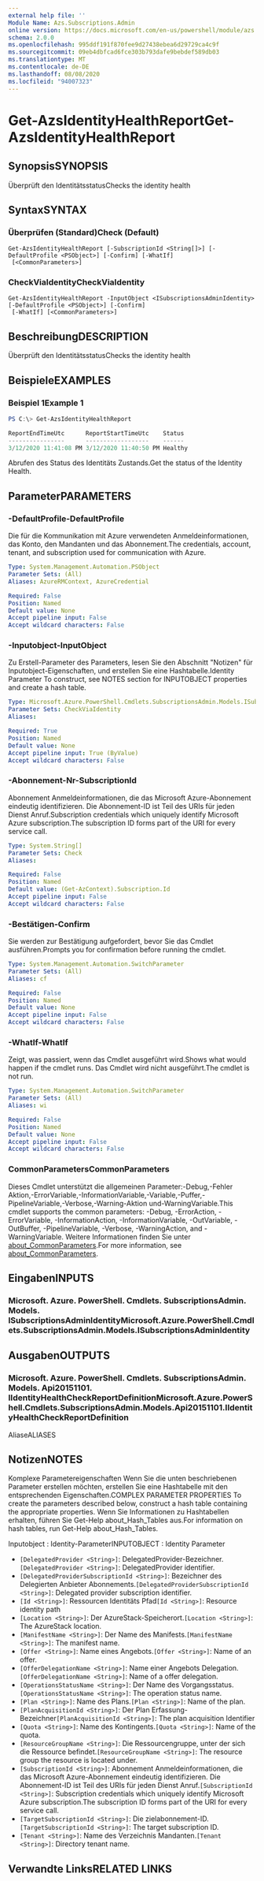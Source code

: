 ```yaml
---
external help file: ''
Module Name: Azs.Subscriptions.Admin
online version: https://docs.microsoft.com/en-us/powershell/module/azs.subscriptions.admin/get-azsidentityhealthreport
schema: 2.0.0
ms.openlocfilehash: 995ddf191f870fee9d27438ebea6d29729ca4c9f
ms.sourcegitcommit: 09eb4dbfcad6fce303b793dafe9bebdef589db03
ms.translationtype: MT
ms.contentlocale: de-DE
ms.lasthandoff: 08/08/2020
ms.locfileid: "94007323"
---
```

# <span data-ttu-id="cac90-101">Get-AzsIdentityHealthReport</span><span class="sxs-lookup"><span data-stu-id="cac90-101">Get-AzsIdentityHealthReport</span></span>

## <span data-ttu-id="cac90-102">Synopsis</span><span class="sxs-lookup"><span data-stu-id="cac90-102">SYNOPSIS</span></span>
<span data-ttu-id="cac90-103">Überprüft den Identitätsstatus</span><span class="sxs-lookup"><span data-stu-id="cac90-103">Checks the identity health</span></span>

## <span data-ttu-id="cac90-104">Syntax</span><span class="sxs-lookup"><span data-stu-id="cac90-104">SYNTAX</span></span>

### <span data-ttu-id="cac90-105">Überprüfen (Standard)</span><span class="sxs-lookup"><span data-stu-id="cac90-105">Check (Default)</span></span>
```
Get-AzsIdentityHealthReport [-SubscriptionId <String[]>] [-DefaultProfile <PSObject>] [-Confirm] [-WhatIf]
 [<CommonParameters>]
```

### <span data-ttu-id="cac90-106">CheckViaIdentity</span><span class="sxs-lookup"><span data-stu-id="cac90-106">CheckViaIdentity</span></span>
```
Get-AzsIdentityHealthReport -InputObject <ISubscriptionsAdminIdentity> [-DefaultProfile <PSObject>] [-Confirm]
 [-WhatIf] [<CommonParameters>]
```

## <span data-ttu-id="cac90-107">Beschreibung</span><span class="sxs-lookup"><span data-stu-id="cac90-107">DESCRIPTION</span></span>
<span data-ttu-id="cac90-108">Überprüft den Identitätsstatus</span><span class="sxs-lookup"><span data-stu-id="cac90-108">Checks the identity health</span></span>

## <span data-ttu-id="cac90-109">Beispiele</span><span class="sxs-lookup"><span data-stu-id="cac90-109">EXAMPLES</span></span>

### <span data-ttu-id="cac90-110">Beispiel 1</span><span class="sxs-lookup"><span data-stu-id="cac90-110">Example 1</span></span>
```powershell
PS C:\> Get-AzsIdentityHealthReport

ReportEndTimeUtc      ReportStartTimeUtc    Status 
----------------      ------------------    ------ 
3/12/2020 11:41:08 PM 3/12/2020 11:40:50 PM Healthy
```

<span data-ttu-id="cac90-111">Abrufen des Status des Identitäts Zustands.</span><span class="sxs-lookup"><span data-stu-id="cac90-111">Get the status of the Identity Health.</span></span>

## <span data-ttu-id="cac90-112">Parameter</span><span class="sxs-lookup"><span data-stu-id="cac90-112">PARAMETERS</span></span>

### <span data-ttu-id="cac90-113">-DefaultProfile</span><span class="sxs-lookup"><span data-stu-id="cac90-113">-DefaultProfile</span></span>
<span data-ttu-id="cac90-114">Die für die Kommunikation mit Azure verwendeten Anmeldeinformationen, das Konto, den Mandanten und das Abonnement.</span><span class="sxs-lookup"><span data-stu-id="cac90-114">The credentials, account, tenant, and subscription used for communication with Azure.</span></span>

```yaml
Type: System.Management.Automation.PSObject
Parameter Sets: (All)
Aliases: AzureRMContext, AzureCredential

Required: False
Position: Named
Default value: None
Accept pipeline input: False
Accept wildcard characters: False

```

### <span data-ttu-id="cac90-115">-Inputobject</span><span class="sxs-lookup"><span data-stu-id="cac90-115">-InputObject</span></span>
<span data-ttu-id="cac90-116">Zu Erstell-Parameter des Parameters, lesen Sie den Abschnitt "Notizen" für Inputobject-Eigenschaften, und erstellen Sie eine Hashtabelle.</span><span class="sxs-lookup"><span data-stu-id="cac90-116">Identity Parameter To construct, see NOTES section for INPUTOBJECT properties and create a hash table.</span></span>

```yaml
Type: Microsoft.Azure.PowerShell.Cmdlets.SubscriptionsAdmin.Models.ISubscriptionsAdminIdentity
Parameter Sets: CheckViaIdentity
Aliases:

Required: True
Position: Named
Default value: None
Accept pipeline input: True (ByValue)
Accept wildcard characters: False

```

### <span data-ttu-id="cac90-117">-Abonnement-Nr</span><span class="sxs-lookup"><span data-stu-id="cac90-117">-SubscriptionId</span></span>
<span data-ttu-id="cac90-118">Abonnement Anmeldeinformationen, die das Microsoft Azure-Abonnement eindeutig identifizieren. Die Abonnement-ID ist Teil des URIs für jeden Dienst Anruf.</span><span class="sxs-lookup"><span data-stu-id="cac90-118">Subscription credentials which uniquely identify Microsoft Azure subscription.The subscription ID forms part of the URI for every service call.</span></span>

```yaml
Type: System.String[]
Parameter Sets: Check
Aliases:

Required: False
Position: Named
Default value: (Get-AzContext).Subscription.Id
Accept pipeline input: False
Accept wildcard characters: False

```

### <span data-ttu-id="cac90-119">-Bestätigen</span><span class="sxs-lookup"><span data-stu-id="cac90-119">-Confirm</span></span>
<span data-ttu-id="cac90-120">Sie werden zur Bestätigung aufgefordert, bevor Sie das Cmdlet ausführen.</span><span class="sxs-lookup"><span data-stu-id="cac90-120">Prompts you for confirmation before running the cmdlet.</span></span>

```yaml
Type: System.Management.Automation.SwitchParameter
Parameter Sets: (All)
Aliases: cf

Required: False
Position: Named
Default value: None
Accept pipeline input: False
Accept wildcard characters: False

```

### <span data-ttu-id="cac90-121">-WhatIf</span><span class="sxs-lookup"><span data-stu-id="cac90-121">-WhatIf</span></span>
<span data-ttu-id="cac90-122">Zeigt, was passiert, wenn das Cmdlet ausgeführt wird.</span><span class="sxs-lookup"><span data-stu-id="cac90-122">Shows what would happen if the cmdlet runs.</span></span>
<span data-ttu-id="cac90-123">Das Cmdlet wird nicht ausgeführt.</span><span class="sxs-lookup"><span data-stu-id="cac90-123">The cmdlet is not run.</span></span>

```yaml
Type: System.Management.Automation.SwitchParameter
Parameter Sets: (All)
Aliases: wi

Required: False
Position: Named
Default value: None
Accept pipeline input: False
Accept wildcard characters: False

```

### <span data-ttu-id="cac90-124">CommonParameters</span><span class="sxs-lookup"><span data-stu-id="cac90-124">CommonParameters</span></span>
<span data-ttu-id="cac90-125">Dieses Cmdlet unterstützt die allgemeinen Parameter:-Debug,-Fehler Aktion,-ErrorVariable,-InformationVariable,-Variable,-Puffer,-PipelineVariable,-Verbose,-Warning-Aktion und-WarningVariable.</span><span class="sxs-lookup"><span data-stu-id="cac90-125">This cmdlet supports the common parameters: -Debug, -ErrorAction, -ErrorVariable, -InformationAction, -InformationVariable, -OutVariable, -OutBuffer, -PipelineVariable, -Verbose, -WarningAction, and -WarningVariable.</span></span> <span data-ttu-id="cac90-126">Weitere Informationen finden Sie unter [about_CommonParameters](http://go.microsoft.com/fwlink/?LinkID=113216).</span><span class="sxs-lookup"><span data-stu-id="cac90-126">For more information, see [about_CommonParameters](http://go.microsoft.com/fwlink/?LinkID=113216).</span></span>

## <span data-ttu-id="cac90-127">Eingaben</span><span class="sxs-lookup"><span data-stu-id="cac90-127">INPUTS</span></span>

### <span data-ttu-id="cac90-128">Microsoft. Azure. PowerShell. Cmdlets. SubscriptionsAdmin. Models. ISubscriptionsAdminIdentity</span><span class="sxs-lookup"><span data-stu-id="cac90-128">Microsoft.Azure.PowerShell.Cmdlets.SubscriptionsAdmin.Models.ISubscriptionsAdminIdentity</span></span>

## <span data-ttu-id="cac90-129">Ausgaben</span><span class="sxs-lookup"><span data-stu-id="cac90-129">OUTPUTS</span></span>

### <span data-ttu-id="cac90-130">Microsoft. Azure. PowerShell. Cmdlets. SubscriptionsAdmin. Models. Api20151101. IIdentityHealthCheckReportDefinition</span><span class="sxs-lookup"><span data-stu-id="cac90-130">Microsoft.Azure.PowerShell.Cmdlets.SubscriptionsAdmin.Models.Api20151101.IIdentityHealthCheckReportDefinition</span></span>

<span data-ttu-id="cac90-131">Aliase</span><span class="sxs-lookup"><span data-stu-id="cac90-131">ALIASES</span></span>

## <span data-ttu-id="cac90-132">Notizen</span><span class="sxs-lookup"><span data-stu-id="cac90-132">NOTES</span></span>

<span data-ttu-id="cac90-133">Komplexe Parametereigenschaften Wenn Sie die unten beschriebenen Parameter erstellen möchten, erstellen Sie eine Hashtabelle mit den entsprechenden Eigenschaften.</span><span class="sxs-lookup"><span data-stu-id="cac90-133">COMPLEX PARAMETER PROPERTIES To create the parameters described below, construct a hash table containing the appropriate properties.</span></span> <span data-ttu-id="cac90-134">Wenn Sie Informationen zu Hashtabellen erhalten, führen Sie Get-Help about_Hash_Tables aus.</span><span class="sxs-lookup"><span data-stu-id="cac90-134">For information on hash tables, run Get-Help about_Hash_Tables.</span></span>

<span data-ttu-id="cac90-135">Inputobject <ISubscriptionsAdminIdentity> : Identity-Parameter</span><span class="sxs-lookup"><span data-stu-id="cac90-135">INPUTOBJECT <ISubscriptionsAdminIdentity>: Identity Parameter</span></span>
  - <span data-ttu-id="cac90-136">`[DelegatedProvider <String>]`: DelegatedProvider-Bezeichner.</span><span class="sxs-lookup"><span data-stu-id="cac90-136">`[DelegatedProvider <String>]`: DelegatedProvider identifier.</span></span>
  - <span data-ttu-id="cac90-137">`[DelegatedProviderSubscriptionId <String>]`: Bezeichner des Delegierten Anbieter Abonnements.</span><span class="sxs-lookup"><span data-stu-id="cac90-137">`[DelegatedProviderSubscriptionId <String>]`: Delegated provider subscription identifier.</span></span>
  - <span data-ttu-id="cac90-138">`[Id <String>]`: Ressourcen Identitäts Pfad</span><span class="sxs-lookup"><span data-stu-id="cac90-138">`[Id <String>]`: Resource identity path</span></span>
  - <span data-ttu-id="cac90-139">`[Location <String>]`: Der AzureStack-Speicherort.</span><span class="sxs-lookup"><span data-stu-id="cac90-139">`[Location <String>]`: The AzureStack location.</span></span>
  - <span data-ttu-id="cac90-140">`[ManifestName <String>]`: Der Name des Manifests.</span><span class="sxs-lookup"><span data-stu-id="cac90-140">`[ManifestName <String>]`: The manifest name.</span></span>
  - <span data-ttu-id="cac90-141">`[Offer <String>]`: Name eines Angebots.</span><span class="sxs-lookup"><span data-stu-id="cac90-141">`[Offer <String>]`: Name of an offer.</span></span>
  - <span data-ttu-id="cac90-142">`[OfferDelegationName <String>]`: Name einer Angebots Delegation.</span><span class="sxs-lookup"><span data-stu-id="cac90-142">`[OfferDelegationName <String>]`: Name of a offer delegation.</span></span>
  - <span data-ttu-id="cac90-143">`[OperationsStatusName <String>]`: Der Name des Vorgangsstatus.</span><span class="sxs-lookup"><span data-stu-id="cac90-143">`[OperationsStatusName <String>]`: The operation status name.</span></span>
  - <span data-ttu-id="cac90-144">`[Plan <String>]`: Name des Plans.</span><span class="sxs-lookup"><span data-stu-id="cac90-144">`[Plan <String>]`: Name of the plan.</span></span>
  - <span data-ttu-id="cac90-145">`[PlanAcquisitionId <String>]`: Der Plan Erfassung-Bezeichner</span><span class="sxs-lookup"><span data-stu-id="cac90-145">`[PlanAcquisitionId <String>]`: The plan acquisition Identifier</span></span>
  - <span data-ttu-id="cac90-146">`[Quota <String>]`: Name des Kontingents.</span><span class="sxs-lookup"><span data-stu-id="cac90-146">`[Quota <String>]`: Name of the quota.</span></span>
  - <span data-ttu-id="cac90-147">`[ResourceGroupName <String>]`: Die Ressourcengruppe, unter der sich die Ressource befindet.</span><span class="sxs-lookup"><span data-stu-id="cac90-147">`[ResourceGroupName <String>]`: The resource group the resource is located under.</span></span>
  - <span data-ttu-id="cac90-148">`[SubscriptionId <String>]`: Abonnement Anmeldeinformationen, die das Microsoft Azure-Abonnement eindeutig identifizieren. Die Abonnement-ID ist Teil des URIs für jeden Dienst Anruf.</span><span class="sxs-lookup"><span data-stu-id="cac90-148">`[SubscriptionId <String>]`: Subscription credentials which uniquely identify Microsoft Azure subscription.The subscription ID forms part of the URI for every service call.</span></span>
  - <span data-ttu-id="cac90-149">`[TargetSubscriptionId <String>]`: Die zielabonnement-ID.</span><span class="sxs-lookup"><span data-stu-id="cac90-149">`[TargetSubscriptionId <String>]`: The target subscription ID.</span></span>
  - <span data-ttu-id="cac90-150">`[Tenant <String>]`: Name des Verzeichnis Mandanten.</span><span class="sxs-lookup"><span data-stu-id="cac90-150">`[Tenant <String>]`: Directory tenant name.</span></span>

## <span data-ttu-id="cac90-151">Verwandte Links</span><span class="sxs-lookup"><span data-stu-id="cac90-151">RELATED LINKS</span></span>

